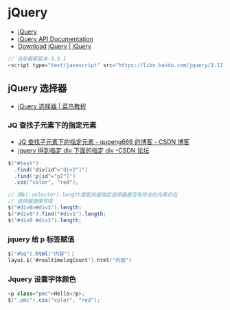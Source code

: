 # jQuery

- [jQuery](https://jquery.com/)
- [jQuery API Documentation](https://api.jquery.com/)
- [Download jQuery | jQuery](https://jquery.com/download/)

```c#
// 当前最新版本:3.5.1
<script type="text/javascript" src="https://libs.baidu.com/jquery/1.11.3/jquery.min.js"></script>

```

## jQuery 选择器

- [jQuery 选择器 | 菜鸟教程](https://www.runoob.com/jquery/jquery-ref-selectors.html)

### JQ 查找子元素下的指定元素

- [JQ 查找子元素下的指定元素 - qupeng666 的博客 - CSDN 博客](https://blog.csdn.net/qupeng666/article/details/77366421)
- [jquery 得到指定 div 下面的指定 div -CSDN 论坛](https://bbs.csdn.net/topics/390934455)

```c#
$("#test")
  .find('div[id^="div2"]')
  .find('p[id^="p2"]')
  .css("color", "red");
```

```c#
// 用$(:selector).length就能知道指定选择器是否有符合的元素存在
// 选择器随便写啦
$("#div0>#div1").length;
$("#div0").find("#div1").length;
$("#div0 #div1").length;
```

### jquery 给 p 标签赋值

```c#
$("#bq").html("内容")；
layui.$('#realtimelogCount').html("内容")
```

### Jquery 设置字体颜色

```c#
<p class="pmc">Hello</p>;
$(".pmc").css("color", "red");
```
